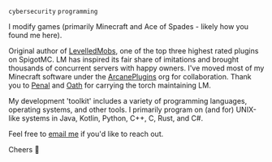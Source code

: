 `cybersecurity` `programming`

I modify games (primarily Minecraft and Ace of Spades - likely how you found me here).

Original author of [LevelledMobs](https://github.com/ArcanePlugins/LevelledMobs), one of the top three highest rated plugins on SpigotMC. LM has inspired its fair share of imitations and brought thousands of concurrent servers with happy owners. I've moved most of my Minecraft software under the [ArcanePlugins](https://github.com/ArcanePlugins) org for collaboration. Thank you to [Penal](https://github.com/stumper66) and [Oath](https://github.com/UltimaOath) for carrying the torch maintaining LM.

My development 'toolkit' includes a variety of programming languages, operating systems, and other tools. I primarily program on (and for) UNIX-like systems in Java, Kotlin, Python, C++, C, Rust, and C#.

Feel free to [email me](mailto:lachy@lachy.space) if you'd like to reach out.

Cheers 🍻
